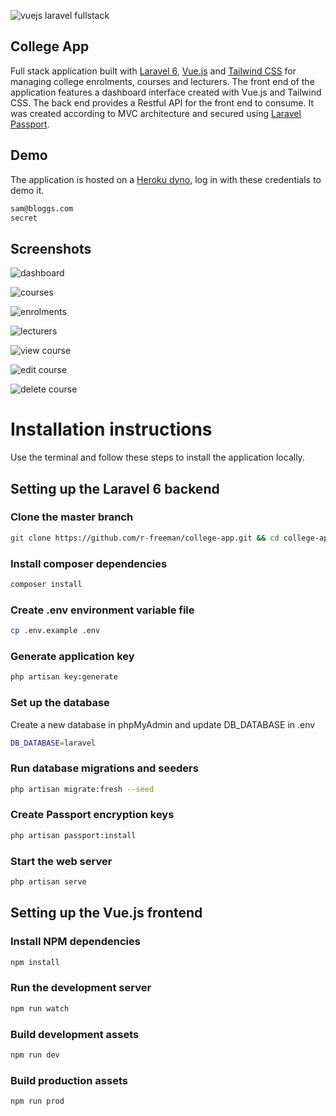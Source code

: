 ![vuejs laravel fullstack](https://miro.medium.com/max/984/1*IHI90aWzUnrcfHDuh08YTg.png)

## College App

Full stack application built with [Laravel 6](https://laravel.com/), [Vue.js](https://vuejs.org/) and [Tailwind CSS](https://tailwindcss.com/) for managing college enrolments, courses and lecturers. The front end of the application features a dashboard interface created with Vue.js and Tailwind CSS. The back end provides a Restful API for the front end to consume. It was created according to MVC architecture and secured using [Laravel Passport](https://laravel.com/docs/6.x/passport).

## Demo

The application is hosted on a [Heroku dyno](http://ancient-stream-40225.herokuapp.com/#/), log in with these credentials to demo it.

```bash
sam@bloggs.com
secret 
```

## Screenshots

![dashboard](https://gentile-garden.s3.amazonaws.com/uploads/2020/04/ancient-stream-40225.herokuapp.com_.png)

![courses](https://gentile-garden.s3.amazonaws.com/uploads/2020/04/ancient-stream-40225.herokuapp.com_-1.png)

![enrolments](https://gentile-garden.s3.amazonaws.com/uploads/2020/04/ancient-stream-40225.herokuapp.com_-2.png)

![lecturers](https://gentile-garden.s3.amazonaws.com/uploads/2020/04/ancient-stream-40225.herokuapp.com_-3.png)

![view course](https://gentile-garden.s3.amazonaws.com/uploads/2020/04/ancient-stream-40225.herokuapp.com_-4.png)

![edit course](https://gentile-garden.s3.amazonaws.com/uploads/2020/04/ancient-stream-40225.herokuapp.com_-5.png)

![delete course](https://gentile-garden.s3.amazonaws.com/uploads/2020/04/ancient-stream-40225.herokuapp.com_-6.png)

# Installation instructions

Use the terminal and follow these steps to install the application locally.

## Setting up the Laravel 6 backend

### Clone the master branch

```bash
git clone https://github.com/r-freeman/college-app.git && cd college-app/
```

### Install composer dependencies

```bash
composer install
```

### Create .env environment variable file

```bash
cp .env.example .env
```

### Generate application key

```bash 
php artisan key:generate
```

### Set up the database

Create a new database in phpMyAdmin and update DB_DATABASE in .env

```bash
DB_DATABASE=laravel
```

### Run database migrations and seeders

```bash
php artisan migrate:fresh --seed
```

### Create Passport encryption keys

```bash
php artisan passport:install
```

### Start the web server

```bash
php artisan serve
```

## Setting up the Vue.js frontend

### Install NPM dependencies

```bash
npm install
```

### Run the development server

```bash
npm run watch
```

### Build development assets

```bash
npm run dev
```

### Build production assets

```bash
npm run prod
```
